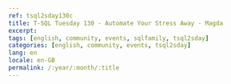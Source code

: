```yaml
---
ref: tsql2sday130c
title: T-SQL Tuesday 130 - Automate Your Stress Away - Magda
excerpt: 
tags: [english, community, events, sqlfamily, tsql2sday]
categories: [english, community, events, tsql2sday]
lang: en
locale: en-GB
permalink: /:year/:month/:title
---
```


